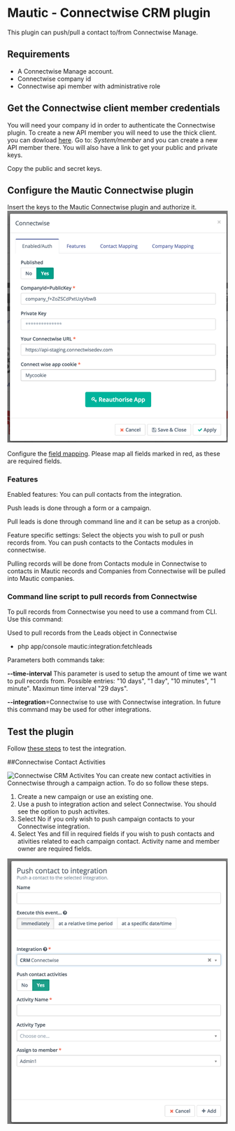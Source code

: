 # Mautic - Connectwise CRM plugin

This plugin can push/pull a contact to/from Connectwise Manage.

## Requirements

- A Connectwise Manage account.
- Connectwise company id
- Connectwise api member with administrative role

## Get the Connectwise client member credentials

You will need your company id in order to authenticate the Connectwise plugin.
To create a new API member you will need to use the thick client. you can dowload [here](https://university.connectwise.com/university/pageview.aspx?short_name=workstation-installation). Go to: *System/member* and you can create a new API member there. You will also have a link to get your public and private keys.

Copy the public and secret keys.


## Configure the Mautic Connectwise plugin

Insert the keys to the Mautic Connectwise plugin and authorize it.
![Connectwise CRM Authorize](./../plugins/media/connectwiseauth.png "Connectwise CRM Authorize")

Configure the [field mapping](./../plugins/field_mapping.html).
Please map all fields marked in red, as these are required fields.

### Features
Enabled features:
You can pull contacts  from the integration.

Push leads is done through a form or a campaign.

Pull leads is done through command line and it can be setup as a cronjob.

Feature specific settings:
Select the objects you wish to pull or push records from. You can push contacts to the Contacts modules in connectwise.

Pulling records will be done from Contacts module in Connectwise to contacts in Mautic records and Companies from Connectwise will be pulled into Mautic companies.

### Command line script to pull records from Connectwise
To pull records from Connectwise you need to use a command from CLI. Use this command:

Used to pull records from the Leads object in Connectwise

- php app/console mautic:integration:fetchleads


Parameters both commands take:

**--time-interval** This parameter is used to setup the amount of time we want to pull records from. Possible entries: "10 days", "1 day", "10 minutes", "1 minute".  Maximun time interval "29 days".

**--integration**=Connectwise to use with Connectwise integration.  In future this command may be used for other integrations.

## Test the plugin

Follow [these steps](./../plugins/integration_test.html) to test the integration.

##Connectwise Contact Activities

![Connectwise CRM Activites](./../plugins/media/connectwise-activites.png "Connectwise CRM activities")
You can create new contact activities in Connectwise through a campaign action. To do so follow these steps.

1. Create a new campaign or use an existing one.
2. Use a push to integration action and select Connectwise. You should see the option to push activites.
3. Select No if you only wish to push campaign contacts to your Connectwise integration.
4. Select Yes and fill in required fields if you wish to push contacts and ativities related to each campaign contact. Activity name and member owner are required fields.

![Connectwise CRM Action](./../plugins/media/connectwise-action.png "Connectwise CRM campaign action")